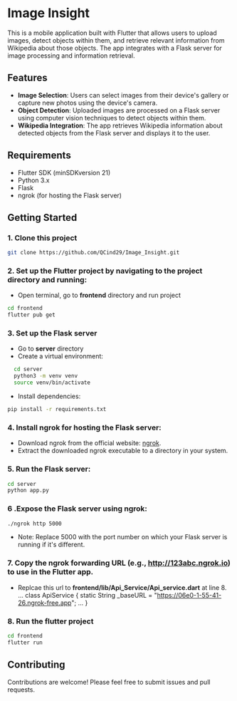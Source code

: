 # Image Insight

This is a mobile application built with Flutter that allows users to upload images, detect objects within them, and retrieve relevant information from Wikipedia about those objects. The app integrates with a Flask server for image processing and information retrieval.

## Features

- **Image Selection**: Users can select images from their device's gallery or capture new photos using the device's camera.
- **Object Detection**: Uploaded images are processed on a Flask server using computer vision techniques to detect objects within them.
- **Wikipedia Integration**: The app retrieves Wikipedia information about detected objects from the Flask server and displays it to the user.

## Requirements
- Flutter SDK (minSDKversion 21)
- Python 3.x
- Flask
- ngrok (for hosting the Flask server)

## Getting Started

### 1. Clone this project
```bash
git clone https://github.com/QCind29/Image_Insight.git
```
### 2. Set up the Flutter project by navigating to the project directory and running:
- Open terminal, go to **frontend** directory and run project
```bash
cd frontend
flutter pub get
```
### 3. Set up the Flask server
- Go to **server** directory
- Create a virtual environment:
```bash
  cd server
  python3 -m venv venv
  source venv/bin/activate
```
- Install dependencies:
```bash
pip install -r requirements.txt
```
### 4. Install ngrok for hosting the Flask server:

- Download ngrok from the official website: [ngrok](https://ngrok.com/).
- Extract the downloaded ngrok executable to a directory in your system.
 
### 5. Run the Flask server:
```bash
cd server
python app.py
```
### 6 .Expose the Flask server using ngrok:
```bash
./ngrok http 5000
```
- Note: Replace 5000 with the port number on which your Flask server is running if it's different.

### 7. Copy the ngrok forwarding URL (e.g., http://123abc.ngrok.io) to use in the Flutter app.
- Replcae this url to **frontend/lib/Api_Service/Api_service.dart** at line 8.
  ...
  class ApiService {
  static String _baseURL = "https://06e0-1-55-41-26.ngrok-free.app";
  ...
  }
### 8. Run the flutter project
```bash
cd frontend
flutter run
```
## Contributing
Contributions are welcome! Please feel free to submit issues and pull requests.







